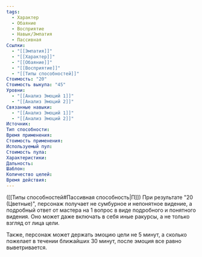 ```yaml
---
tags:
  - Характер
  - Обаяние
  - Восприятие
  - Навык/Эмпатия
  - Пассивная
Ссылки:
  - "[[Эмпатия]]"
  - "[[Характер]]"
  - "[[Обаяние]]"
  - "[[Восприятие]]"
  - "[[Типы способностей]]"
Стоимость: "20"
Стоимость выкупа: "45"
Уровни:
  - "[[Анализ Эмоций 1]]"
  - "[[Анализ Эмоций 2]]"
Связанные навыки:
  - "[[Анализ Эмоций 1]]"
  - "[[Анализ Эмоций 2]]"
Источник:
Тип способности:
Время применения:
Стоимость применения:
Используемый пул:
Стоимость пула:
Характеристики:
Дальность:
Шаблон:
Количество целей:
Время действия:
---
```

([[Типы способностей#Пассивная способность|П]]) При результате "20 (Цветные)", персонаж получает не сумбурное и непонятное видение, а подробный ответ от мастера на 1 вопрос в виде подробного и понятного видения. Оно может даже включать в себя иные ракурсы, а не только взгляд от лица цели.

Также, персонаж может держать эмоцию цели не 5 минут, а сколько пожелает в течении ближайших 30 минут, после эмоция все равно выветривается. 